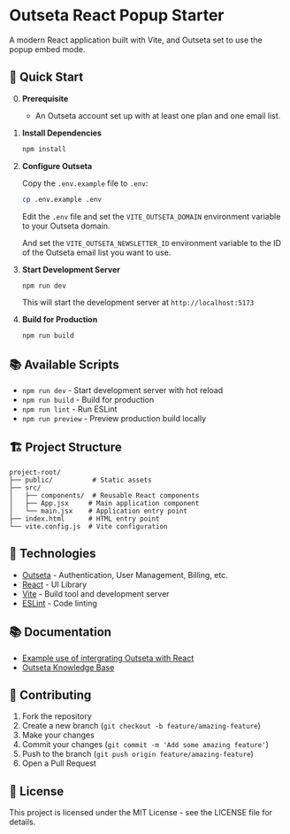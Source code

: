 # Outseta React Popup Starter

A modern React application built with Vite, and Outseta set to use the popup embed mode.

## 🚀 Quick Start

0. **Prerequisite**

   - An Outseta account set up with at least one plan and one email list.

1. **Install Dependencies**

   ```bash
   npm install
   ```

2. **Configure Outseta**

   Copy the `.env.example` file to `.env`:

   ```bash
   cp .env.example .env
   ```

   Edit the `.env` file and set the `VITE_OUTSETA_DOMAIN` environment variable to your Outseta domain.

   And set the `VITE_OUTSETA_NEWSLETTER_ID` environment variable to the ID of the Outseta email list you want to use.

3. **Start Development Server**

   ```bash
   npm run dev
   ```

   This will start the development server at `http://localhost:5173`

4. **Build for Production**
   ```bash
   npm run build
   ```

## 📚 Available Scripts

- `npm run dev` - Start development server with hot reload
- `npm run build` - Build for production
- `npm run lint` - Run ESLint
- `npm run preview` - Preview production build locally

## 🏗️ Project Structure

```
project-root/
├── public/          # Static assets
├── src/
│   ├── components/  # Reusable React components
│   ├── App.jsx     # Main application component
│   └── main.jsx    # Application entry point
├── index.html      # HTML entry point
└── vite.config.js  # Vite configuration
```

## 🔧 Technologies

- [Outseta](https://outseta.com/) - Authentication, User Management, Billing, etc.
- [React](https://reactjs.org/) - UI Library
- [Vite](https://vitejs.dev/) - Build tool and development server
- [ESLint](https://eslint.org/) - Code linting

## 📚 Documentation

- [Example use of intergrating Outseta with React](https://github.com/outseta/outseta-react-kitchen-sink)
- [Outseta Knowledge Base](https://go.outseta.com/support/kb)

## 🤝 Contributing

1. Fork the repository
2. Create a new branch (`git checkout -b feature/amazing-feature`)
3. Make your changes
4. Commit your changes (`git commit -m 'Add some amazing feature'`)
5. Push to the branch (`git push origin feature/amazing-feature`)
6. Open a Pull Request

## 📜 License

This project is licensed under the MIT License - see the LICENSE file for details.
